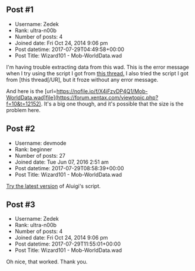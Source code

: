 ## Post #1
- Username: Zedek
- Rank: ultra-n00b
- Number of posts: 4
- Joined date: Fri Oct 24, 2014 9:06 pm
- Post datetime: 2017-07-29T04:49:58+00:00
- Post Title: Wizard101 - Mob-WorldData.wad

I'm having trouble extracting data from this wad. This is the error message when I try using the script I got from [this thread.](http://forum.xentax.com/viewtopic.php?f=10&t=4434) I also tried the script I got from [this thread[/UR], but it froze without any error message.



And here is the [url=https://nofile.io/f/X4iFzvDP4Q1/Mob-WorldData.wad]file](https://forum.xentax.com/viewtopic.php?f=10&t=12152). It's a big one though, and it's possible that the size is the problem here.
## Post #2
- Username: devmode
- Rank: beginner
- Number of posts: 27
- Joined date: Tue Jun 07, 2016 2:51 am
- Post datetime: 2017-07-29T08:58:39+00:00
- Post Title: Wizard101 - Mob-WorldData.wad

[Try the latest version](http://aluigi.altervista.org/bms/wizard101_kiwad.bms) of Aluigi's script.
## Post #3
- Username: Zedek
- Rank: ultra-n00b
- Number of posts: 4
- Joined date: Fri Oct 24, 2014 9:06 pm
- Post datetime: 2017-07-29T11:55:01+00:00
- Post Title: Wizard101 - Mob-WorldData.wad

Oh nice, that worked. Thank you.
